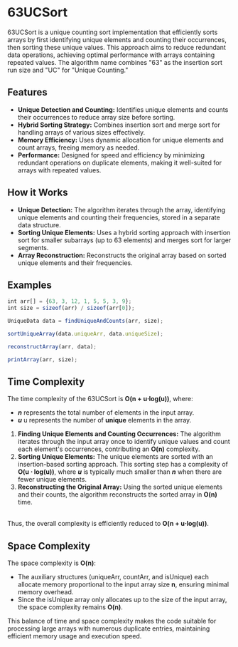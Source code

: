 
# 63UCSort

63UCSort is a unique counting sort implementation that efficiently sorts arrays by first identifying unique elements and counting their occurrences, then sorting these unique values. This approach aims to reduce redundant data operations, achieving optimal performance with arrays containing repeated values. The algorithm name combines "63" as the insertion sort run size and "UC" for "Unique Counting."

## Features

- **Unique Detection and Counting:** Identifies unique elements and counts their occurrences to reduce array size before sorting.
- **Hybrid Sorting Strategy:** Combines insertion sort and merge sort for handling arrays of various sizes effectively.
- **Memory Efficiency:** Uses dynamic allocation for unique elements and count arrays, freeing memory as needed.
- **Performance:** Designed for speed and efficiency by minimizing redundant operations on duplicate elements, making it well-suited for arrays with repeated values.

## How it Works

- **Unique Detection:** The algorithm iterates through the array, identifying unique elements and counting their frequencies, stored in a separate data structure.
- **Sorting Unique Elements:** Uses a hybrid sorting approach with insertion sort for smaller subarrays (up to 63 elements) and merges sort for larger segments.
- **Array Reconstruction:** Reconstructs the original array based on sorted unique elements and their frequencies.
## Examples

```javascript
int arr[] = {63, 3, 12, 1, 5, 5, 3, 9};
int size = sizeof(arr) / sizeof(arr[0]);

UniqueData data = findUniqueAndCounts(arr, size);

sortUniqueArray(data.uniqueArr, data.uniqueSize);

reconstructArray(arr, data);

printArray(arr, size);
```

## Time Complexity
The time complexity of the 63UCSort is **O(n + u⋅log⁡(u))**, where:

- ***n*** represents the total number of elements in the input array.
- ***u*** u represents the number of **unique** elements in the array.


1. **Finding Unique Elements and Counting Occurrences:** The algorithm iterates through the input array once to identify unique values and count each element's occurrences, contributing an **O(n)** complexity.
2. **Sorting Unique Elements:** The unique elements are sorted with an insertion-based sorting approach. This sorting step has a complexity of **O(u ⋅ log⁡(u))**, where ***u*** is typically much smaller than ***n*** when there are fewer unique elements.
3. **Reconstructing the Original Array:** Using the sorted unique elements and their counts, the algorithm reconstructs the sorted array in **O(n)** time.

\
Thus, the overall complexity is efficiently reduced to **O(n + u⋅log⁡(u))**.

## Space Complexity
The space complexity is **O(n)**:

- The auxiliary structures (uniqueArr, countArr, and isUnique) each allocate memory proportional to the input array size **n**, ensuring minimal memory overhead.
- Since the isUnique array only allocates up to the size of the input array, the space complexity remains **O(n)**.

This balance of time and space complexity makes the code suitable for processing large arrays with numerous duplicate entries, maintaining efficient memory usage and execution speed.